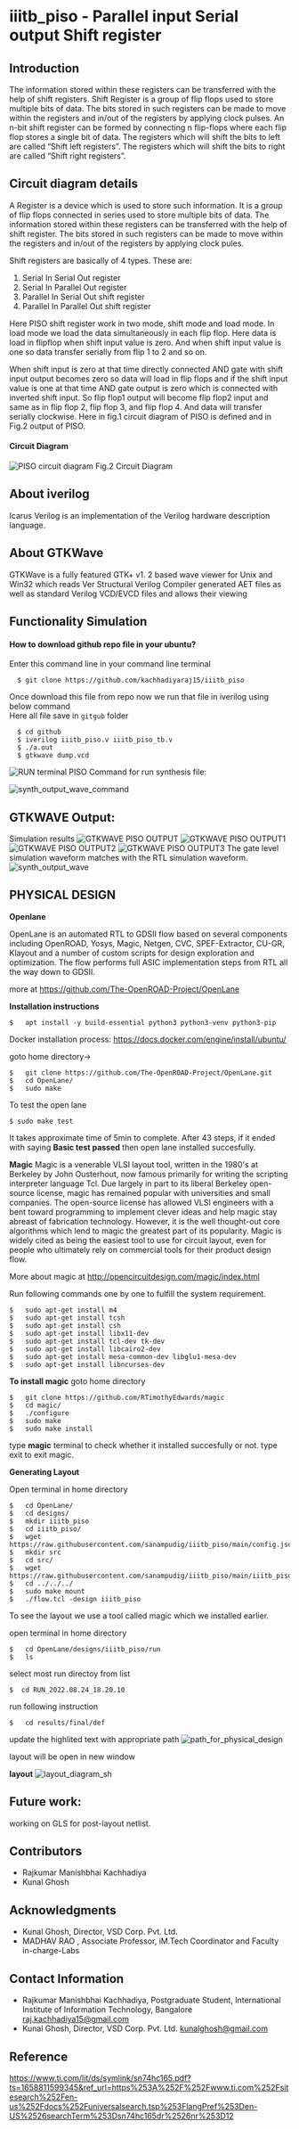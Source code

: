 # iiitb_piso - Parallel input Serial output Shift register
## Introduction
The information stored within these registers can be transferred with the help of shift registers. Shift Register is a group of flip flops used to store multiple bits of data. The bits stored in such registers can be made to move within the registers and in/out of the registers by applying clock pulses. An n-bit shift register can be formed by connecting n flip-flops where each flip flop stores a single bit of data.
The registers which will shift the bits to left are called “Shift left registers”.
The registers which will shift the bits to right are called “Shift right registers”.
  
## Circuit diagram details
A Register is a device which is used to store such
information. It is a group of flip flops connected in series used
to store multiple bits of data. The information stored within
these registers can be transferred with the help of shift register.
The bits stored in such registers can be made to move within
the registers and in/out of the registers by applying clock
pules.

Shift registers are basically of 4 types. These are:
1. Serial In Serial Out register
2. Serial In Parallel Out register
3. Parallel In Serial Out shift register
4. Parallel In Parallel Out shift register

Here PISO shift register work in two mode, shift mode and
load mode. In load mode we load the data simultaneously in
each flip flop. Here data is load in flipflop when shift input
value is zero. And when shift input value is one so data
transfer serially from flip 1 to 2 and so on.

When shift input is zero at that time directly connected AND
gate with shift input output becomes zero so data will load in flip
flops and if the shift input value is one at that time AND gate
output is zero which is connected with inverted shift input. So
flip flop1 output will become flip flop2 input and same as in flip
flop 2, flip flop 3, and flip flop 4. And data will transfer serially
clockwise. Here in fig.1 circuit diagram of PISO is defined and
in Fig.2 output of PISO.

#### Circuit Diagram
![PISO circuit diagram](https://user-images.githubusercontent.com/110079774/181258398-bcaf944e-b764-455b-be0d-bc982edd157f.jpg)
Fig.2 Circuit Diagram

## About iverilog 
Icarus Verilog is an implementation of the Verilog hardware description language.

## About GTKWave
GTKWave is a fully featured GTK+ v1. 2 based wave viewer for Unix and Win32 which reads Ver Structural Verilog Compiler generated AET files as well as standard Verilog VCD/EVCD files and allows their viewing

## Functionality Simulation 
#### How to download github repo file in your ubuntu?</br>
Enter this command line in your command line terminal </br>
```
  $ git clone https://github.com/kachhadiyaraj15/iiitb_piso
```

Once download this file from repo now we run that file in iverilog using below command </br>
Here all file save in `gitgub` folder
```
  $ cd github
  $ iverilog iiitb_piso.v iiitb_piso_tb.v
  $ ./a.out
  $ gtkwave dump.vcd
 ```
![RUN terminal PISO ](https://user-images.githubusercontent.com/110079774/181263695-7e2905ea-8f60-40c2-9d4f-4fcc90d178a1.png)
Command for run synthesis file:

![synth_output_wave_command](https://user-images.githubusercontent.com/110079774/184916226-05309073-691c-4462-b388-828bf498f45d.png)



## GTKWAVE Output:
Simulation results 
![GTKWAVE PISO OUTPUT](https://user-images.githubusercontent.com/110079774/181261100-65c84f4a-a20c-4fe3-87c9-3bafc7222e33.png)
![GTKWAVE PISO OUTPUT1](https://user-images.githubusercontent.com/110079774/181261645-8668ccc8-d78f-41d5-9d5a-f9625419de7d.png)
![GTKWAVE PISO OUTPUT2](https://user-images.githubusercontent.com/110079774/181261765-424b7989-e7e0-4062-9c26-f6912ba6d487.png)
![GTKWAVE PISO OUTPUT3](https://user-images.githubusercontent.com/110079774/181261780-eddddd84-6fc8-4abc-aa63-649f58b1ab98.png)
The gate level simulation waveform matches with the RTL simulation waveform.
![synth_output_wave](https://user-images.githubusercontent.com/110079774/184916203-9e189257-ebd2-40d8-bc76-6b14b8c4fe69.png)

## PHYSICAL DESIGN

**Openlane**<br>

OpenLane is an automated RTL to GDSII flow based on several components including OpenROAD, Yosys, Magic, Netgen, CVC, SPEF-Extractor, CU-GR, Klayout and a number of custom scripts for design exploration and optimization. The flow performs full ASIC implementation steps from RTL all the way down to GDSII.<br>

more at https://github.com/The-OpenROAD-Project/OpenLane

**Installation instructions**<br>

``` $   apt install -y build-essential python3 python3-venv python3-pip ```

Docker installation process: https://docs.docker.com/engine/install/ubuntu/

goto home directory->
``` 
$   git clone https://github.com/The-OpenROAD-Project/OpenLane.git
$   cd OpenLane/
$   sudo make 
```
To test the open lane
``` 
$ sudo make test
```
It takes approximate time of 5min to complete. After 43 steps, if it ended with saying **Basic test passed** then open lane installed succesfully.

**Magic**
Magic is a venerable VLSI layout tool, written in the 1980's at Berkeley by John Ousterhout, now famous primarily for writing the scripting interpreter language Tcl. Due largely in part to its liberal Berkeley open-source license, magic has remained popular with universities and small companies. The open-source license has allowed VLSI engineers with a bent toward programming to implement clever ideas and help magic stay abreast of fabrication technology. However, it is the well thought-out core algorithms which lend to magic the greatest part of its popularity. Magic is widely cited as being the easiest tool to use for circuit layout, even for people who ultimately rely on commercial tools for their product design flow.

More about magic at http://opencircuitdesign.com/magic/index.html

Run following commands one by one to fulfill the system requirement.
```
$   sudo apt-get install m4
$   sudo apt-get install tcsh
$   sudo apt-get install csh
$   sudo apt-get install libx11-dev
$   sudo apt-get install tcl-dev tk-dev
$   sudo apt-get install libcairo2-dev
$   sudo apt-get install mesa-common-dev libglu1-mesa-dev
$   sudo apt-get install libncurses-dev
```
**To install magic** goto home directory
```
$   git clone https://github.com/RTimothyEdwards/magic
$   cd magic/
$   ./configure
$   sudo make
$   sudo make install
```
type **magic** terminal to check whether it installed succesfully or not. type exit to exit magic.

**Generating Layout**

Open terminal in home directory
```
$   cd OpenLane/
$   cd designs/
$   mkdir iiitb_piso
$   cd iiitb_piso/
$   wget https://raw.githubusercontent.com/sanampudig/iiitb_piso/main/config.json
$   mkdir src
$   cd src/
$   wget https://raw.githubusercontent.com/sanampudig/iiitb_piso/main/iiitb_piso.v
$   cd ../../../
$   sudo make mount
$   ./flow.tcl -design iiitb_piso
```

To see the layout we use a tool called magic which we installed earlier.

open terminal in home directory

```
$   cd OpenLane/designs/iiitb_piso/run
$   ls
```
select most run directoy from list
```
$  cd RUN_2022.08.24_18.20.10
```
run following instruction
```
$   cd results/final/def
```
update the highlited text with appropriate path
![path_for_physical_design](https://user-images.githubusercontent.com/110079774/186657674-9d03b896-64e1-4a88-989d-8da43ad5a204.png)


layout will be open in new window

**layout**
![layout_diagram_sh](https://user-images.githubusercontent.com/110079774/186656941-eb6fc094-1572-4d11-9854-ee462ab54aa1.png)


## Future work:
working on GLS for post-layout netlist.


## Contributors
+ Rajkumar Manishbhai Kachhadiya
+ Kunal Ghosh

## Acknowledgments
+ Kunal Ghosh, Director, VSD Corp. Pvt. Ltd.
+ MADHAV RAO , Associate Professor, iM.Tech Coordinator and Faculty in-charge-Labs

## Contact Information
+ Rajkumar Manishbhai Kachhadiya, Postgraduate Student, International Institute of Information Technology, Bangalore raj.kachhadiya15@gmail.com
+ Kunal Ghosh, Director, VSD Corp. Pvt. Ltd. kunalghosh@gmail.com

## Reference
https://www.ti.com/lit/ds/symlink/sn74hc165.pdf?ts=1658811599345&ref_url=https%253A%252F%252Fwww.ti.com%252Fsitesearch%252Fen-us%252Fdocs%252Funiversalsearch.tsp%253FlangPref%253Den-US%2526searchTerm%253Dsn74hc165dr%2526nr%253D12



